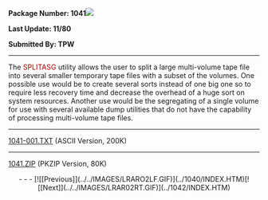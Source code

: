 <x-sas-window top="42" bottom="765" left="4" right="534">



<b>Package Number: 1041</b>![](../../IMAGES/OS2200.JPG)


<b>Last Update: 11/80</b>


<b>Submitted By: TPW</b>


&#10;
- - -
The <font color="#AF0000">SPLITASG</font> utility allows the user to
split a large multi-volume tape file into several smaller temporary
tape files with a subset of the volumes. One possible use would be to
create several sorts instead of one big one so to require less
recovery time and decrease the overhead of a huge sort on system
resources. Another use would be the segregating of a single volume
for use with several available dump utilities that do not have the
capability of processing multi-volume tape files.


&#10;
- - -
[1041-001.TXT](1041-001.TXT)
(ASCII Version, 200K)


&#10;
- - -
[1041.ZIP](1041.ZIP)
(PKZIP Version, 80K)

<center>
- - -
[![[Previous]](../../IMAGES/LRARO2LF.GIF)](../1040/INDEX.HTM)[![[Next]](../../IMAGES/LRAR02RT.GIF)](../1042/INDEX.HTM)
</center>


</x-sas-window>